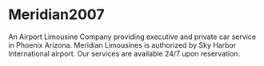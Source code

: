 Meridian2007
============

An Airport Limousine Company providing executive and private car service in Phoenix Arizona. Meridian Limousines is authorized by Sky Harbor International airport. Our services are available 24/7 upon reservation.
